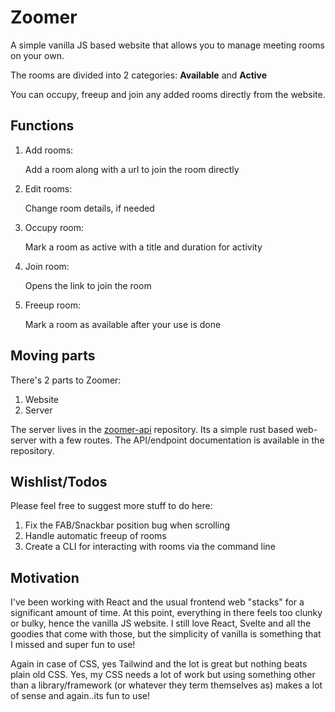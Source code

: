 # Zoomer

A simple vanilla JS based website that allows you to manage meeting rooms on your own.

The rooms are divided into 2 categories: **Available** and **Active**

You can occupy, freeup and join any added rooms directly from the website.

## Functions

1. Add rooms:

   Add a room along with a url to join the room directly

2. Edit rooms:

   Change room details, if needed

3. Occupy room:

   Mark a room as active with a title and duration for activity

4. Join room:

   Opens the link to join the room

5. Freeup room:

   Mark a room as available after your use is done

## Moving parts

There's 2 parts to Zoomer:

1. Website
2. Server

The server lives in the [zoomer-api](https://github.com/vinayakmalviya/zoomer-api) repository. Its a simple rust based web-server with a few routes. The API/endpoint documentation is available in the repository.

## Wishlist/Todos

Please feel free to suggest more stuff to do here:

1. Fix the FAB/Snackbar position bug when scrolling
2. Handle automatic freeup of rooms
3. Create a CLI for interacting with rooms via the command line

## Motivation

I've been working with React and the usual frontend web "stacks" for a significant amount of time. At this point, everything in there feels too clunky or bulky, hence the vanilla JS website. I still love React, Svelte and all the goodies that come with those, but the simplicity of vanilla is something that I missed and super fun to use!

Again in case of CSS, yes Tailwind and the lot is great but nothing beats plain old CSS. Yes, my CSS needs a lot of work but using something other than a library/framework (or whatever they term themselves as) makes a lot of sense and again..its fun to use!

